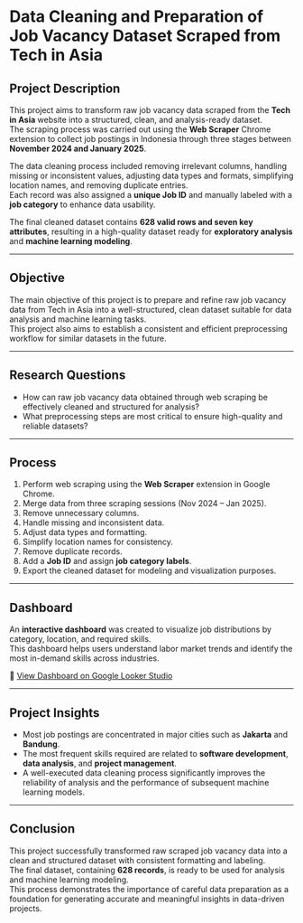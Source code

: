 # Data Cleaning and Preparation of Job Vacancy Dataset Scraped from Tech in Asia

## Project Description
This project aims to transform raw job vacancy data scraped from the **Tech in Asia** website into a structured, clean, and analysis-ready dataset.  
The scraping process was carried out using the **Web Scraper** Chrome extension to collect job postings in Indonesia through three stages between **November 2024 and January 2025**.

The data cleaning process included removing irrelevant columns, handling missing or inconsistent values, adjusting data types and formats, simplifying location names, and removing duplicate entries.  
Each record was also assigned a **unique Job ID** and manually labeled with a **job category** to enhance data usability.

The final cleaned dataset contains **628 valid rows and seven key attributes**, resulting in a high-quality dataset ready for **exploratory analysis** and **machine learning modeling**.

---

## Objective
The main objective of this project is to prepare and refine raw job vacancy data from Tech in Asia into a well-structured, clean dataset suitable for data analysis and machine learning tasks.  
This project also aims to establish a consistent and efficient preprocessing workflow for similar datasets in the future.

---

## Research Questions
- How can raw job vacancy data obtained through web scraping be effectively cleaned and structured for analysis?  
- What preprocessing steps are most critical to ensure high-quality and reliable datasets?  

---

## Process
1. Perform web scraping using the **Web Scraper** extension in Google Chrome.  
2. Merge data from three scraping sessions (Nov 2024 – Jan 2025).  
3. Remove unnecessary columns.  
4. Handle missing and inconsistent data.  
5. Adjust data types and formatting.  
6. Simplify location names for consistency.  
7. Remove duplicate records.  
8. Add a **Job ID** and assign **job category labels**.  
9. Export the cleaned dataset for modeling and visualization purposes.  

---

## Dashboard
An **interactive dashboard** was created to visualize job distributions by category, location, and required skills.  
This dashboard helps users understand labor market trends and identify the most in-demand skills across industries.

🔗 [View Dashboard on Google Looker Studio](https://lookerstudio.google.com/reporting/ed13a0fc-1e74-4fb4-9625-de6b65a46f88)

---

## Project Insights
- Most job postings are concentrated in major cities such as **Jakarta** and **Bandung**.  
- The most frequent skills required are related to **software development**, **data analysis**, and **project management**.  
- A well-executed data cleaning process significantly improves the reliability of analysis and the performance of subsequent machine learning models.  

---

## Conclusion
This project successfully transformed raw scraped job vacancy data into a clean and structured dataset with consistent formatting and labeling.  
The final dataset, containing **628 records**, is ready to be used for analysis and machine learning modeling.  
This process demonstrates the importance of careful data preparation as a foundation for generating accurate and meaningful insights in data-driven projects.
